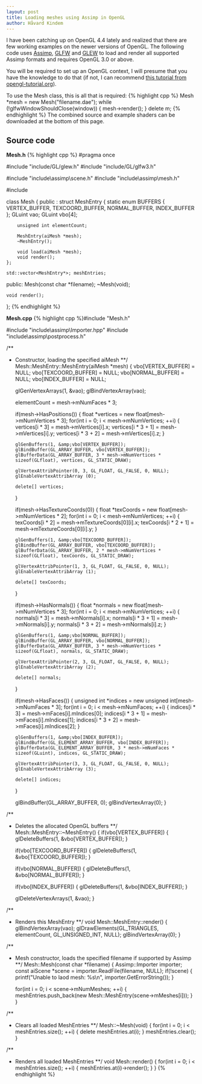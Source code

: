 ```yaml
---
layout: post
title: Loading meshes using Assimp in OpenGL
author: Håvard Kindem
---
```

I have been catching up on OpenGL 4.4 lately and realized that there are few working examples on the newer versions of OpenGL. The following code uses <a title="assimp.sourceforge.net" href="http://assimp.sourceforge.net/" target="_blank">Assimp</a>, <a title="glfw.org" href="http://www.glfw.org/" target="_blank">GLFW</a> and <a title="glew.sourceforge.net" href="http://glew.sourceforge.net/" target="_blank">GLEW</a> to load and render all supported Assimp formats and requires OpenGL 3.0 or above.

You will be required to set up an OpenGL context, I will presume that you have the knowledge to do that (if not, I can recommend <a title="Tutorial 1 : Opening a window" href="http://www.opengl-tutorial.org/beginners-tutorials/tutorial-1-opening-a-window/" target="_blank">this tutorial from opengl-tutorial.org</a>).

To use the Mesh class, this is all that is required:
{% highlight cpp %}
Mesh *mesh = new Mesh("filename.dae");
while (!glfwWindowShouldClose(window)) {
	mesh->render();
}
delete m;
{% endhighlight %}
The combined source and example shaders can be downloaded at the bottom of this page.
<!--more-->
<h2>Source code</h2>
<strong>Mesh.h</strong>
{% highlight cpp %}
#pragma once

#include "include/GL/glew.h"
#include "include/GL/glfw3.h"

#include "include\assimp\scene.h"
#include "include\assimp\mesh.h"

#include 

class Mesh
{
public :
	struct MeshEntry {
		static enum BUFFERS {
			VERTEX_BUFFER, TEXCOORD_BUFFER, NORMAL_BUFFER, INDEX_BUFFER
		};
		GLuint vao;
		GLuint vbo[4];

		unsigned int elementCount;

		MeshEntry(aiMesh *mesh);
		~MeshEntry();

		void load(aiMesh *mesh);
		void render();
	};

	std::vector<MeshEntry*>; meshEntries;

public:
	Mesh(const char *filename);
	~Mesh(void);

	void render();
};
{% endhighlight %}

<strong>Mesh.cpp</strong>
{% highlight cpp %}#include "Mesh.h"

#include "include\assimp\Importer.hpp"
#include "include\assimp\postprocess.h"


/**
*	Constructor, loading the specified aiMesh
**/
Mesh::MeshEntry::MeshEntry(aiMesh *mesh) {
	vbo[VERTEX_BUFFER] = NULL;
	vbo[TEXCOORD_BUFFER] = NULL;
	vbo[NORMAL_BUFFER] = NULL;
	vbo[INDEX_BUFFER] = NULL;

	glGenVertexArrays(1, &amp;vao);
	glBindVertexArray(vao);

	elementCount = mesh->mNumFaces * 3;

	if(mesh->HasPositions()) {
		float *vertices = new float[mesh->mNumVertices * 3];
		for(int i = 0; i < mesh->mNumVertices; ++i) {
			vertices[i * 3] = mesh->mVertices[i].x;
			vertices[i * 3 + 1] = mesh->mVertices[i].y;
			vertices[i * 3 + 2] = mesh->mVertices[i].z;
		}

		glGenBuffers(1, &amp;vbo[VERTEX_BUFFER]);
		glBindBuffer(GL_ARRAY_BUFFER, vbo[VERTEX_BUFFER]);
		glBufferData(GL_ARRAY_BUFFER, 3 * mesh->mNumVertices * sizeof(GLfloat), vertices, GL_STATIC_DRAW);

		glVertexAttribPointer(0, 3, GL_FLOAT, GL_FALSE, 0, NULL);
		glEnableVertexAttribArray (0);

		delete[] vertices;
	}


	if(mesh->HasTextureCoords(0)) {
		float *texCoords = new float[mesh->mNumVertices * 2];
		for(int i = 0; i < mesh->mNumVertices; ++i) {
			texCoords[i * 2] = mesh->mTextureCoords[0][i].x;
			texCoords[i * 2 + 1] = mesh->mTextureCoords[0][i].y;
		}

		glGenBuffers(1, &amp;vbo[TEXCOORD_BUFFER]);
		glBindBuffer(GL_ARRAY_BUFFER, vbo[TEXCOORD_BUFFER]);
		glBufferData(GL_ARRAY_BUFFER, 2 * mesh->mNumVertices * sizeof(GLfloat), texCoords, GL_STATIC_DRAW);

		glVertexAttribPointer(1, 3, GL_FLOAT, GL_FALSE, 0, NULL);
		glEnableVertexAttribArray (1);

		delete[] texCoords;
	}


	if(mesh->HasNormals()) {
		float *normals = new float[mesh->mNumVertices * 3];
		for(int i = 0; i < mesh->mNumVertices; ++i) {
			normals[i * 3] = mesh->mNormals[i].x;
			normals[i * 3 + 1] = mesh->mNormals[i].y;
			normals[i * 3 + 2] = mesh->mNormals[i].z;
		}

		glGenBuffers(1, &amp;vbo[NORMAL_BUFFER]);
		glBindBuffer(GL_ARRAY_BUFFER, vbo[NORMAL_BUFFER]);
		glBufferData(GL_ARRAY_BUFFER, 3 * mesh->mNumVertices * sizeof(GLfloat), normals, GL_STATIC_DRAW);

		glVertexAttribPointer(2, 3, GL_FLOAT, GL_FALSE, 0, NULL);
		glEnableVertexAttribArray (2);

		delete[] normals;
	}
	

	if(mesh->HasFaces()) {
		unsigned int *indices = new unsigned int[mesh->mNumFaces * 3];
		for(int i = 0; i < mesh->mNumFaces; ++i) {
			indices[i * 3] = mesh->mFaces[i].mIndices[0];
			indices[i * 3 + 1] = mesh->mFaces[i].mIndices[1];
			indices[i * 3 + 2] = mesh->mFaces[i].mIndices[2];
		}

		glGenBuffers(1, &amp;vbo[INDEX_BUFFER]);
		glBindBuffer(GL_ELEMENT_ARRAY_BUFFER, vbo[INDEX_BUFFER]);
		glBufferData(GL_ELEMENT_ARRAY_BUFFER, 3 * mesh->mNumFaces * sizeof(GLuint), indices, GL_STATIC_DRAW);

		glVertexAttribPointer(3, 3, GL_FLOAT, GL_FALSE, 0, NULL);
		glEnableVertexAttribArray (3);

		delete[] indices;
	}
	

	glBindBuffer(GL_ARRAY_BUFFER, 0);
	glBindVertexArray(0);
}

/**
*	Deletes the allocated OpenGL buffers
**/
Mesh::MeshEntry::~MeshEntry() {
	if(vbo[VERTEX_BUFFER]) {
		glDeleteBuffers(1, &amp;vbo[VERTEX_BUFFER]);
	}

	if(vbo[TEXCOORD_BUFFER]) {
		glDeleteBuffers(1, &amp;vbo[TEXCOORD_BUFFER]);
	}

	if(vbo[NORMAL_BUFFER]) {
		glDeleteBuffers(1, &amp;vbo[NORMAL_BUFFER]);
	}

	if(vbo[INDEX_BUFFER]) {
		glDeleteBuffers(1, &amp;vbo[INDEX_BUFFER]);
	}

	glDeleteVertexArrays(1, &amp;vao);
}

/**
*	Renders this MeshEntry
**/
void Mesh::MeshEntry::render() {
	glBindVertexArray(vao);
	glDrawElements(GL_TRIANGLES, elementCount, GL_UNSIGNED_INT, NULL);
	glBindVertexArray(0);
}

/**
*	Mesh constructor, loads the specified filename if supported by Assimp
**/
Mesh::Mesh(const char *filename)
{
	Assimp::Importer importer;
	const aiScene *scene = importer.ReadFile(filename, NULL);
	if(!scene) {
		printf("Unable to laod mesh: %s\n", importer.GetErrorString());
	}

	for(int i = 0; i < scene->mNumMeshes; ++i) {
		meshEntries.push_back(new Mesh::MeshEntry(scene->mMeshes[i]));
	}
}

/**
*	Clears all loaded MeshEntries
**/
Mesh::~Mesh(void)
{
	for(int i = 0; i < meshEntries.size(); ++i) {
		delete meshEntries.at(i);
	}
	meshEntries.clear();
}

/**
*	Renders all loaded MeshEntries
**/
void Mesh::render() {
	for(int i = 0; i < meshEntries.size(); ++i) { meshEntries.at(i)->render();
	}
}
{% endhighlight %}
